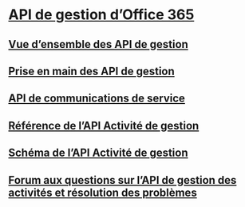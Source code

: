 # [API de gestion d’Office 365](index.md)
## [Vue d’ensemble des API de gestion](office-365-management-apis-overview.md)
## [Prise en main des API de gestion](get-started-with-office-365-management-apis.md)
## [API de communications de service](office-365-service-communications-api-reference.md)
## [Référence de l’API Activité de gestion](office-365-management-activity-api-reference.md)
## [Schéma de l’API Activité de gestion](office-365-management-activity-api-schema.md)
## [Forum aux questions sur l’API de gestion des activités et résolution des problèmes](troubleshooting-the-office-365-management-activity-api.md)
